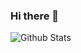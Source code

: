 ### Hi there 👋

![Github Stats](https://readmestats.vercel.app/api?username=lntechnical2&show_icons=true&title_color=333&icon_color=d43111&count_private=true&include_all_commits=true)
